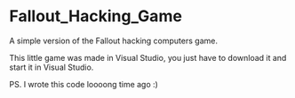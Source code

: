 # Fallout_Hacking_Game

A simple version of the Fallout hacking computers game.

This little game was made in Visual Studio, you just have
to download it and start it in Visual Studio.

PS.
  I wrote this code loooong time ago :)
